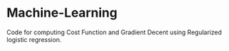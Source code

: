 # Machine-Learning
Code for computing Cost Function and Gradient Decent using Regularized logistic regression.
